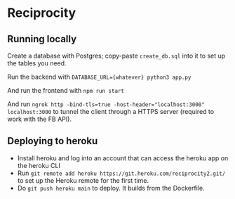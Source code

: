 # Reciprocity

## Running locally

Create a database with Postgres; copy-paste `create_db.sql` into it to set up the tables you need.

Run the backend with
`DATABASE_URL={whatever} python3 app.py`

And run the frontend with `npm run start`

And run `ngrok http -bind-tls=true -host-header="localhost:3000" localhost:3000` to tunnel the client through a HTTPS server (required to work with the FB API).

## Deploying to heroku

- Install heroku and log into an account that can access the heroku app on the heroku CLI
- Run `git remote add heroku https://git.heroku.com/reciprocity2.git/` to set up the Heroku remote for the first time.
- Do `git push heroku main` to deploy. It builds from the Dockerfile.
